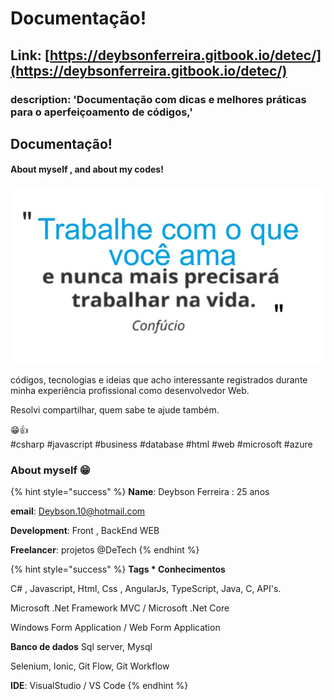 # Documentação!

## Link: [https://deybsonferreira.gitbook.io/detec/](https://deybsonferreira.gitbook.io/detec/)

### description: 'Documentação com dicas e melhores práticas para o aperfeiçoamento de códigos,'

## Documentação!

#### About myself , and about my codes!

![](.gitbook/assets/frase.jpg)

códigos, tecnologias e ideias que acho interessante registrados durante minha experiência profissional como desenvolvedor Web.

Resolvi compartilhar, quem sabe te ajude também.

😁👍  
\#csharp \#javascript \#business \#database \#html \#web \#microsoft \#azure

### About myself 😁

{% hint style="success" %}
**Name**: Deybson Ferreira : 25 anos

**email**: Deybson.10@hotmail.com

**Development**: Front , BackEnd WEB

**Freelancer**: projetos @DeTech
{% endhint %}

{% hint style="success" %}
**Tags \* Conhecimentos**

C\# , Javascript, Html, Css , AngularJs, TypeScript, Java, C, API's.

Microsoft .Net Framework MVC / Microsoft .Net Core

Windows Form Application / Web Form Application

**Banco de dados** Sql server, Mysql 

Selenium, Ionic, Git Flow, Git Workflow

**IDE**: VisualStudio / VS Code
{% endhint %}

